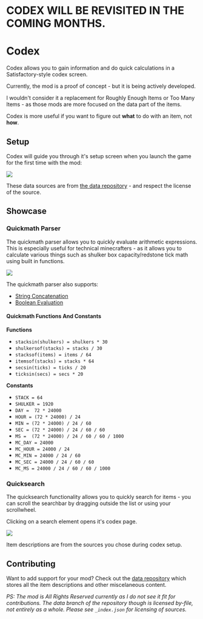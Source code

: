 # CODEX WILL BE REVISITED IN THE COMING MONTHS.

# Codex

Codex allows you to gain information and do quick calculations in a Satisfactory-style codex screen.

Currently, the mod is a proof of concept - but it is being actively developed.

I wouldn't consider it a replacement for Roughly Enough Items or Too Many Items - as those mods are more focused on the data part of the items.

Codex is more useful if you want to figure out **what** to do with an item, not **how**.

## Setup

Codex will guide you through it's setup screen when you launch the game for the first time with the mod:

![](https://i.imgur.com/3Lg6or9.gif)

These data sources are from [the data repository](https://github.com/mineblock11/Codex/tree/data) - and respect the license of the source.

## Showcase

### Quickmath Parser

The quickmath parser allows you to quickly evaluate arithmetic expressions.
This is especially useful for technical minecrafters - as it allows you to calculate various things such as shulker box capacity/redstone tick math using built in functions.

![](https://i.imgur.com/Gj1csmT.gif)

The quickmath parser also supports:

- [String Concatenation](https://imgur.com/qza71OB)
- [Boolean Evaluation](https://imgur.com/QAle7gw)

#### Quickmath Functions And Constants

**Functions**

- `stacksin(shulkers) = shulkers * 30`
- `shulkersof(stacks) = stacks / 30`
- `stacksof(items) = items / 64`
- `itemsof(stacks) = stacks * 64`
- `secsin(ticks) = ticks / 20`
- `ticksin(secs) = secs * 20`

**Constants**

- `STACK = 64`
- `SHULKER = 1920`
- `DAY =  72 * 24000`
- `HOUR = (72 * 24000) / 24`
- `MIN = (72 * 24000) / 24 / 60`
- `SEC = (72 * 24000) / 24 / 60 / 60`
- `MS =  (72 * 24000) / 24 / 60 / 60 / 1000`
- `MC_DAY = 24000`
- `MC_HOUR = 24000 / 24`
- `MC_MIN = 24000 / 24 / 60`
- `MC_SEC = 24000 / 24 / 60 / 60`
- `MC_MS = 24000 / 24 / 60 / 60 / 1000`


### Quicksearch

The quicksearch functionality allows you to quickly search for items - you can scroll the searchbar by dragging outside the list or using your scrollwheel.

Clicking on a search element opens it's codex page.

![](https://i.imgur.com/fQxQqrF.gif)

Item descriptions are from the sources you chose during codex setup.

## Contributing

Want to add support for your mod? Check out the [data repository](https://github.com/mineblock11/Codex/tree/data) which stores all the item descriptions and other miscelaneous content. 

*PS: The mod is All Rights Reserved currently as I do not see it fit for contributions. The data branch of the repository though is licensed by-file, not entirely as a whole. Please see `_index.json` for licensing of sources.*
